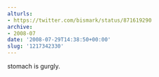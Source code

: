 ```yaml
---
alturls:
- https://twitter.com/bismark/status/871619290
archive:
- 2008-07
date: '2008-07-29T14:38:50+00:00'
slug: '1217342330'
---
```


stomach is gurgly.


